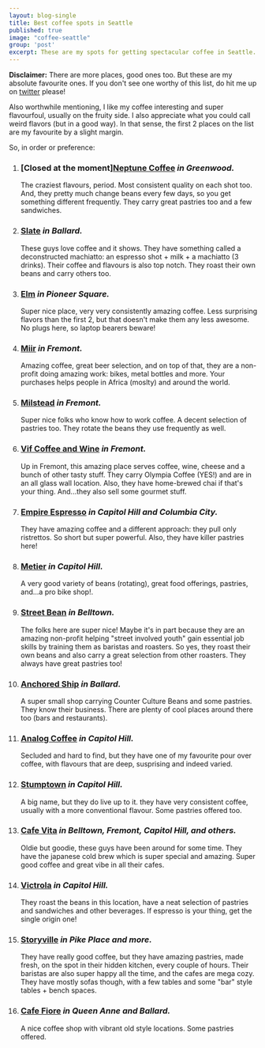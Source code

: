 ```yaml
---
layout: blog-single
title: Best coffee spots in Seattle
published: true
image: "coffee-seattle"
group: 'post'
excerpt: These are my spots for getting spectacular coffee in Seattle.
---
```


<p><strong>Disclaimer:</strong> There are more places, good ones too. But these are my absolute favourite ones. If you don't see one worthy of this list, do hit me up on <a href="http://twitter.com/arturogoicochea">twitter</a> please!</p>

<p>Also worthwhile mentioning, I like my coffee interesting and super flavourfoul, usually on the fruity side. I also appreciate what you could call weird flavors (but in a good way). In that sense, the first 2 places on the list are my favourite by a slight margin.</p>

<p>So, in order or preference:</p>

<ol>

<li>
<!-- <img src="neptune"> -->
<h3><strong>[Closed at the moment]</strong><strong><a href="http://neptunecoffee.com">Neptune Coffee</a></strong> <em>in Greenwood.</em></h3>
<p>The craziest flavours, period. Most consistent quality on each shot too. And, they pretty much change beans every few days, so you get something different frequently. They carry great pastries too and a few sandwiches. </p>
</li>

<li>
<!-- <img src="slate"> -->
<h3><strong><a href="http://www.slatecoffee.com">Slate</a></strong> <em>in Ballard.</em></h3>
<p>These guys love coffee and it shows. They have something called a deconstructed machiatto: an espresso shot + milk + a machiatto (3 drinks). Their coffee and flavours is also top notch. They roast their own beans and carry others too.</p>
</li>

<li>
<h3><strong><a href="http://elmcoffeeroasters.com">Elm</a></strong> <em>in Pioneer Square.</em></h3>
<p>Super nice place, very very consistently amazing coffee. Less surprising flavors than the first 2, but that doesn't make them any less awesome. No plugs here, so laptop bearers beware!</p>
</li>

<li>
<!-- <img src="miir"> -->
<h3><strong><a href="http://miir.com">Miir</a></strong> <em>in Fremont.</em></h3>
<p>Amazing coffee, great beer selection, and on top of that, they are a non-profit doing amazing work: bikes, metal bottles and more. Your purchases helps people in Africa (moslty) and around the world.</p>
</li>

<li>
<!-- <img src="milstead"> -->
<h3><strong><a href="http://milsteadandco.com">Milstead</a></strong> <em>in Fremont.</em></h3>
<p>Super nice folks who know how to work coffee. A decent selection of pastries too. They rotate the beans they use frequently as well.</p>
</li>


<li>
<!-- <img src="vif"> -->
<h3><strong><a href="http://vifseattle.com">Vif Coffee and Wine</a></strong> <em>in Fremont.</em></h3>
<p>Up in Fremont, this amazing place serves coffee, wine, cheese and a bunch of other tasty stuff. They carry Olympia Coffee (YES!) and are in an all glass wall location. Also, they have home-brewed chai if that's your thing. And...they also sell some gourmet stuff. </p>
</li>

<li>
<h3><strong><a href="https://www.facebook.com/empirecolumbiacity/">Empire Espresso</a></strong> <em>in Capitol Hill and Columbia City.</em></h3>
<p>They have amazing coffee and a different approach: they pull only ristrettos. So short but super powerful. Also, they have killer pastries here!</p>
</li>

<li>
<h3><strong><a href="http://metierseattle.com">Metier</a></strong> <em>in Capitol Hill.</em></h3>
<p>A very good variety of beans (rotating), great food offerings, pastries, and...a pro bike shop!.</p>
</li>

<li>
<!-- <img src="street-bean"> -->
<h3><strong><a href="http://streetbeanespresso.org">Street Bean</a></strong> <em>in Belltown.</em></h3>
<p>The folks here are super nice! Maybe it's in part because they are an amazing non-profit helping "street involved youth" gain essential job skills by training them as baristas and roasters. So yes, they roast their own beans and also carry a great selection from other roasters. They always have great pastries too!</p>
</li>

<li>
<!-- <img src="anchored"> -->
<h3><strong><a href="https://www.facebook.com/Anchored-Ship-Coffee-Bar-117506641609920/">Anchored Ship</a></strong> <em>in Ballard.</em></h3>
<p>A super small shop carrying Counter Culture Beans and some pastries. They know their business. There are plenty of cool places around there too (bars and restaurants).</p>
</li>


<li>
<!-- <img src="analog"> -->
<h3><strong><a href="http://analogcoffee.com">Analog Coffee</a></strong> <em>in Capitol Hill.</em></h3>
<p>Secluded and hard to find, but they have one of my favourite pour over coffee, with flavours that are deep, susprising and indeed varied.</p>
</li>

<li>
<!-- <img src="stumptown"> -->
<h3><strong><a href="https://www.stumptowncoffee.com">Stumptown</a></strong> <em>in Capitol Hill.</em></h3>
<p>A big name, but they do live up to it. they have very consistent coffee, usually with a more conventional flavour. Some pastries offered too.</p>
</li>
<li>
<!-- <img src="vita"> -->
<h3><strong><a href="http://www.caffevita.com">Cafe Vita</a></strong> <em>in Belltown, Fremont, Capitol Hill, and others.</em></h3>
<p>Oldie but goodie, these guys have been around for some time. They have the japanese cold brew which is super special and amazing. Super good coffee and great vibe in all their cafes.</p>
</li>


<li>
<!-- <img src="victrola"> -->
<h3><strong><a href="http://www.victrolacoffee.com">Victrola</a></strong> <em>in Capitol Hill.</em></h3>
<p>They roast the beans in this location, have a neat selection of pastries and sandwiches and other beverages. If espresso is your thing, get the single origin one!</p>
</li>
<li>
<!-- <img src="storyville"> -->
<h3><strong><a href="http://storyville.com">Storyville</a></strong> <em>in Pike Place and more.</em></h3>
<p>They have really good coffee, but they have amazing pastries, made fresh, on the spot in their hidden kitchen, every couple of hours. Their baristas are also super happy all the time, and the cafes are mega cozy. They have mostly sofas though, with a few tables and some "bar" style tables + bench spaces.</p>
</li>

<li>
<!-- <img src="fiore"> -->
<h3><strong><a href="http://www.caffefiore.com">Cafe Fiore</a></strong> <em>in Queen Anne and Ballard.</em></h3>
<p>A nice coffee shop with vibrant old style locations. Some pastries offered.</p>
</li>

</ol>

